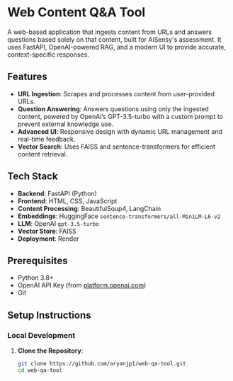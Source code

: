 # Web Content Q&A Tool

A web-based application that ingests content from URLs and answers questions based solely on that content, built for AiSensy's assessment. It uses FastAPI, OpenAI-powered RAG, and a modern UI to provide accurate, context-specific responses.

## Features
- **URL Ingestion**: Scrapes and processes content from user-provided URLs.
- **Question Answering**: Answers questions using only the ingested content, powered by OpenAI’s GPT-3.5-turbo with a custom prompt to prevent external knowledge use.
- **Advanced UI**: Responsive design with dynamic URL management and real-time feedback.
- **Vector Search**: Uses FAISS and sentence-transformers for efficient content retrieval.

## Tech Stack
- **Backend**: FastAPI (Python)
- **Frontend**: HTML, CSS, JavaScript
- **Content Processing**: BeautifulSoup4, LangChain
- **Embeddings**: HuggingFace `sentence-transformers/all-MiniLM-L6-v2`
- **LLM**: OpenAI `gpt-3.5-turbo`
- **Vector Store**: FAISS
- **Deployment**: Render

## Prerequisites
- Python 3.8+
- OpenAI API Key (from [platform.openai.com](https://platform.openai.com))
- Git

## Setup Instructions

### Local Development
1. **Clone the Repository**:
   ```bash
   git clone https://github.com/aryanjp1/web-qa-tool.git
   cd web-qa-tool

